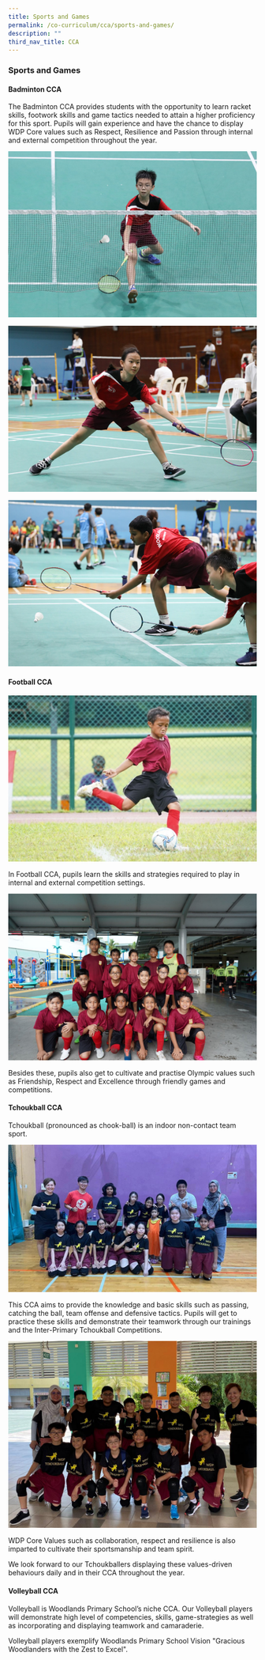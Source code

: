 ```yaml
---
title: Sports and Games
permalink: /co-curriculum/cca/sports-and-games/
description: ""
third_nav_title: CCA
---
```

### **Sports and Games**
#### **Badminton CCA**
The Badminton CCA provides students with the opportunity to learn racket skills, footwork skills and game tactics needed to attain a higher proficiency for this sport. Pupils will gain experience and have the chance to display WDP Core values such as Respect, Resilience and Passion through internal and external competition throughout the year.

![](/images/badminton2023_2.jpg)

![](/images/badminton2023_1.jpg)

![](/images/badminton2023_3.jpg)

#### **Football CCA**
![](/images/football%201.jpeg)

In Football CCA, pupils learn the skills and strategies required to play in internal and external competition settings.

![](/images/football%202.jpeg)

Besides these, pupils also get to cultivate and practise Olympic values such as Friendship, Respect and Excellence through friendly games and competitions.


#### **Tchoukball CCA**
Tchoukball (pronounced as chook-ball) is an indoor non-contact team sport.&nbsp;

  ![](/images/tchoukball%201%20(2023).jpeg)

This CCA aims to provide the knowledge and basic skills such as passing, catching the ball, team offense and defensive tactics. Pupils will get to practice these skills and demonstrate their teamwork through our trainings and the Inter-Primary Tchoukball Competitions.&nbsp;

![](/images/tchoukball%202%20(2023).jpeg)

WDP Core Values such as collaboration, respect and resilience is also imparted to cultivate their sportsmanship and team spirit.&nbsp;


We look forward to our Tchoukballers displaying these values-driven behaviours daily and in their CCA throughout the year.


#### **Volleyball CCA**
Volleyball is Woodlands Primary School’s niche CCA. Our Volleyball players will demonstrate high level of competencies, skills, game-strategies as well as incorporating and displaying teamwork and camaraderie.

Volleyball players exemplify Woodlands Primary School Vision "Gracious Woodlanders with the Zest to Excel".